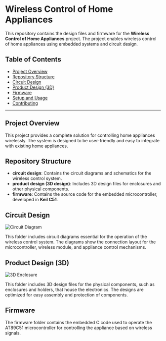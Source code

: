 # Wireless Control of Home Appliances

This repository contains the design files and firmware for the **Wireless Control of Home Appliances** project. The project enables wireless control of home appliances using embedded systems and circuit design.

## Table of Contents
- [Project Overview](#project-overview)
- [Repository Structure](#repository-structure)
- [Circuit Design](#circuit-design)
- [Product Design (3D)](#product-design-3d)
- [Firmware](#firmware)
- [Setup and Usage](#setup-and-usage)
- [Contributing](#contributing)

---

## Project Overview

This project provides a complete solution for controlling home appliances wirelessly. The system is designed to be user-friendly and easy to integrate with existing home appliances.

## Repository Structure

- **circuit design**: Contains the circuit diagrams and schematics for the wireless control system.
- **product design (3D design)**: Includes 3D design files for enclosures and other physical components.
- **firmware**: Contains the source code for the embedded microcontroller, developed in **Keil C51**.

## Circuit Design

![Circuit Diagram](circuit%20design/circuit_diagram.png)

This folder includes circuit diagrams essential for the operation of the wireless control system. The diagrams show the connection layout for the microcontroller, wireless module, and appliance control mechanisms.

## Product Design (3D)

![3D Enclosure](product%20design%20(3D%20design)/enclosure_design.png)

This folder includes 3D design files for the physical components, such as enclosures and holders, that house the electronics. The designs are optimized for easy assembly and protection of components.

## Firmware

The firmware folder contains the embedded C code used to operate the AT89C51 microcontroller for controlling the appliance based on wireless signals.

